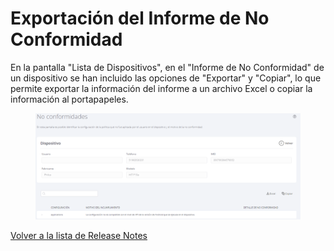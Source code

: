 # Exportación del Informe de No Conformidad

En la pantalla "Lista de Dispositivos", en el "Informe de No Conformidad" de un dispositivo se han incluido las opciones de "Exportar" y "Copiar", lo que permite exportar la información del informe a un archivo Excel o copiar la información al portapapeles.

<figure><img src="../../.gitbook/assets/image (174).png" alt=""><figcaption></figcaption></figure>

[Volver a la lista de Release Notes](./)
